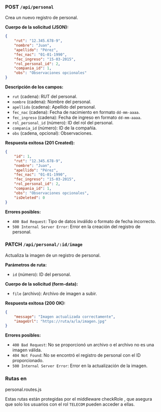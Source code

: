 ### POST `/api/personal`

Crea un nuevo registro de personal.

**Cuerpo de la solicitud (JSON):**

```json
{
    "rut": "12.345.678-9",
    "nombre": "Juan",
    "apellido": "Pérez",
    "fec_nac": "01-01-1990",
    "fec_ingreso": "15-03-2015",
    "rol_personal_id": 2,
    "compania_id": 1,
    "obs": "Observaciones opcionales"
}
```

**Descripción de los campos:**

- `rut` (cadena): RUT del personal.
- `nombre` (cadena): Nombre del personal.
- `apellido` (cadena): Apellido del personal.
- `fec_nac` (cadena): Fecha de nacimiento en formato `dd-mm-aaaa`.
- `fec_ingreso` (cadena): Fecha de ingreso en formato `dd-mm-aaaa`.
- `rol_personal_id` (número): ID del rol del personal.
- `compania_id` (número): ID de la compañía.
- `obs` (cadena, opcional): Observaciones.

**Respuesta exitosa (201 Created):**

```json
{
    "id": 1,
    "rut": "12.345.678-9",
    "nombre": "Juan",
    "apellido": "Pérez",
    "fec_nac": "01-01-1990",
    "fec_ingreso": "15-03-2015",
    "rol_personal_id": 2,
    "compania_id": 1,
    "obs": "Observaciones opcionales",
    "isDeleted": 0
}
```

**Errores posibles:**

- `400 Bad Request`: Tipo de datos inválido o formato de fecha incorrecto.
- `500 Internal Server Error`: Error en la creación del registro de personal.

### PATCH `/api/personal/:id/image`

Actualiza la imagen de un registro de personal.

**Parámetros de ruta:**

- `id` (número): ID del personal.

**Cuerpo de la solicitud (form-data):**

- `file` (archivo): Archivo de imagen a subir.

**Respuesta exitosa (200 OK):**

```json
{
    "message": "Imagen actualizada correctamente",
    "imageUrl": "https://ruta/a/la/imagen.jpg"
}
```

**Errores posibles:**

- `400 Bad Request`: No se proporcionó un archivo o el archivo no es una imagen válida.
- `404 Not Found`: No se encontró el registro de personal con el ID proporcionado.
- `500 Internal Server Error`: Error en la actualización de la imagen.

### Rutas en 

personal.routes.js

Estas rutas están protegidas por el middleware 
checkRole
, que asegura que solo los usuarios con el rol `TELECOM` pueden acceder a ellas.